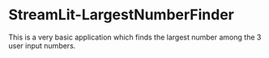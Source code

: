 # StreamLit-LargestNumberFinder
This is a very basic application which finds the largest number among the 3 user input numbers.
